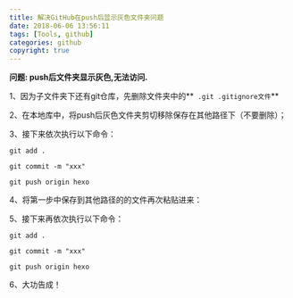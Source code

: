 ```yaml
---
title: 解决GitHub在push后显示灰色文件夹问题
date: 2018-06-06 13:56:11
tags: [Tools, github]
categories: github
copyright: true
---
```

**问题: push后文件夹显示灰色,无法访问.**

<!--more-->

1、因为子文件夹下还有git仓库，先删除文件夹中的**` .git .gitignore文件`**


2、在本地库中，将push后灰色文件夹剪切移除保存在其他路径下（不要删除）；

3、接下来依次执行以下命令：

```
git add .

git commit -m "xxx"

git push origin hexo
```


4、将第一步中保存到其他路径的的文件再次粘贴进来：

5、接下来再依次执行以下命令：

```
git add .

git commit -m "xxx"

git push origin hexo
```


6、大功告成！